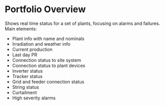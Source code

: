 # Portfolio Overview

Shows real time status for a set of plants, focusing on alarms and failures.
Main elements:
- Plant info with name and nominals
- Irradiation and weather info
- Current production
- Last day PR
- Connection status to site system
- Connection status to plant devices
- Inverter status
- Tracker status
- Grid and feeder connection status
- String status
- Curtailment
- High severity alarms